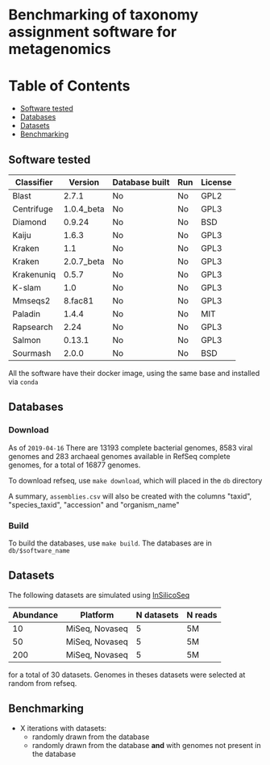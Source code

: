 # Benchmarking of taxonomy assignment software for metagenomics

# Table of Contents

- [Software tested](#software-tested)
- [Databases](#databases)
- [Datasets](#datasets)
- [Benchmarking](#benchmarking)

## Software tested

| Classifier | Version    | Database built | Run | License |
| ---------- | ---------- | -------------- | --- | ------- |
| Blast      | 2.7.1      | No             | No  | GPL2    |
| Centrifuge | 1.0.4_beta | No             | No  | GPL3    |
| Diamond    | 0.9.24     | No             | No  | BSD     |
| Kaiju      | 1.6.3      | No             | No  | GPL3    |
| Kraken     | 1.1        | No             | No  | GPL3    |
| Kraken     | 2.0.7_beta | No             | No  | GPL3    |
| Krakenuniq | 0.5.7      | No             | No  | GPL3    |
| K-slam     | 1.0        | No             | No  | GPL3    |
| Mmseqs2    | 8.fac81    | No             | No  | GPL3    |
| Paladin    | 1.4.4      | No             | No  | MIT     |
| Rapsearch  | 2.24       | No             | No  | GPL3    |
| Salmon     | 0.13.1     | No             | No  | GPL3    |
| Sourmash   | 2.0.0      | No             | No  | BSD     |

All the software have their docker image, using the same base and installed via `conda`

## Databases

### Download

As of `2019-04-16` There are 13193 complete bacterial genomes, 8583 viral genomes and 283 archaeal genomes available in RefSeq complete genomes, for a total of 16877 genomes.

To download refseq, use `make download`, which will placed in the `db` directory

A summary, `assemblies.csv` will also be created with the columns "taxid", "species_taxid", "accession" and "organism_name"

### Build

To build the databases, use `make build`.
The databases are in `db/$software_name`

## Datasets

The following datasets are simulated using [InSilicoSeq](https://github.com/HadrienG/InSilicoSeq)

| Abundance | Platform       | N datasets | N reads |
| --------- | -------------- | ---------- | ------- |
| 10        | MiSeq, Novaseq | 5          | 5M      |
| 50        | MiSeq, Novaseq | 5          | 5M      |
| 200       | MiSeq, Novaseq | 5          | 5M      |

for a total of 30 datasets.
Genomes in theses datasets were selected at random from refseq.

## Benchmarking

- X iterations with datasets:
  - randomly drawn from the database
  - randomly drawn from the database **and** with genomes not present in the database
